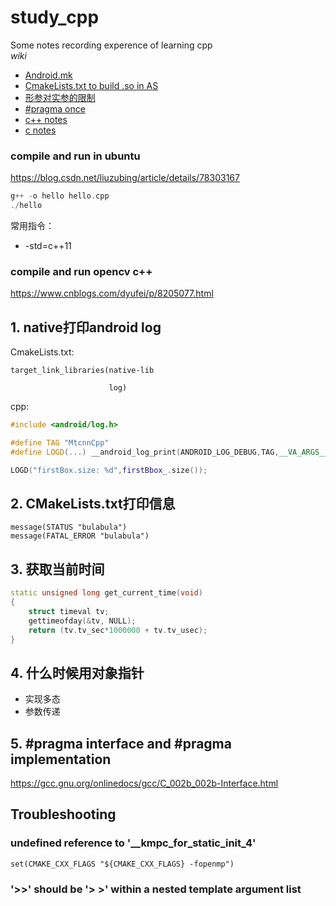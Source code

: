 # study_cpp
Some notes recording experence of learning cpp  
*wiki*  
* [Android.mk](https://github.com/nonelittlesong/study-cpp/wiki/Android.mk)
* [CmakeLists.txt to build .so in AS](https://github.com/nonelittlesong/study-cpp/wiki/CmakeLists.txt-to-build-.so-in-AS)
* [形参对实参的限制](https://github.com/nonelittlesong/study-cpp/wiki/%E5%BD%A2%E5%8F%82%E5%AF%B9%E5%AE%9E%E5%8F%82%E7%9A%84%E9%99%90%E5%88%B6)
* [#pragma once](https://github.com/nonelittlesong/study-cpp/wiki/%23pragma-once)
* [c++ notes](https://github.com/nonelittlesong/study-cpp/wiki/cpp-notes)
* [c notes](https://github.com/nonelittlesong/study-cpp/wiki/c-notes)

### compile and run in ubuntu
https://blog.csdn.net/liuzubing/article/details/78303167  
```c++
g++ -o hello hello.cpp
./hello
```
常用指令：  
* -std=c++11

### compile and run opencv c++
https://www.cnblogs.com/dyufei/p/8205077.html  

## 1. native打印android log
CmakeLists.txt:
```
target_link_libraries(native-lib
                      
                      log)
```
cpp:
```c++
#include <android/log.h>

#define TAG "MtcnnCpp"
#define LOGD(...) __android_log_print(ANDROID_LOG_DEBUG,TAG,__VA_ARGS__)

LOGD("firstBox.size: %d",firstBbox_.size());
```
## 2. CMakeLists.txt打印信息
```
message(STATUS "bulabula")
message(FATAL_ERROR "bulabula")
```
## 3. 获取当前时间
```cpp
static unsigned long get_current_time(void)
{
    struct timeval tv;
    gettimeofday(&tv, NULL);
    return (tv.tv_sec*1000000 + tv.tv_usec);
}
```
## 4. 什么时候用对象指针
* 实现多态  
* 参数传递  
## 5. #pragma interface and #pragma implementation
https://gcc.gnu.org/onlinedocs/gcc/C_002b_002b-Interface.html  

## Troubleshooting
### undefined reference to '__kmpc_for_static_init_4'
```
set(CMAKE_CXX_FLAGS "${CMAKE_CXX_FLAGS} -fopenmp")
```
### '>>' should be '> >' within a nested template argument list
